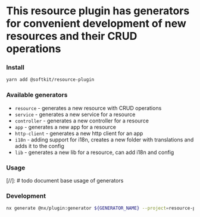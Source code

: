 # This resource plugin has generators for convenient development of new resources and their CRUD operations 

### Install

```bash
yarn add @softkit/resource-plugin
```

### Available generators 

- `resource` - generates a new resource with CRUD operations
- `service` - generates a new service for a resource
- `controller` - generates a new controller for a resource
- `app` - generates a new app for a resource
- `http-client` - generates a new http client for an app
- `i18n` - adding support for i18n, creates a new folder with translations and adds it to the config
- `lib` - generates a new lib for a resource, can add i18n and config

### Usage

[//]: # todo document base usage of generators


### Development 

```bash
nx generate @nx/plugin:generator ${GENERATOR_NAME} --project=resource-plugin
```
